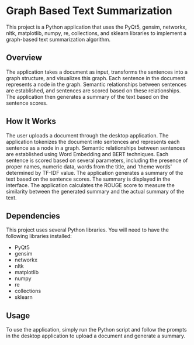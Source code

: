 # Graph Based Text Summarization
This project is a Python application that uses the PyQt5, gensim, networkx, nltk, matplotlib, numpy, re, collections, and sklearn libraries to implement a graph-based text summarization algorithm.
## Overview
The application takes a document as input, transforms the sentences into a graph structure, and visualizes this graph. Each sentence in the document represents a node in the graph. Semantic relationships between sentences are established, and sentences are scored based on these relationships. The application then generates a summary of the text based on the sentence scores.
## How It Works
The user uploads a document through the desktop application.
The application tokenizes the document into sentences and represents each sentence as a node in a graph.
Semantic relationships between sentences are established using Word Embedding and BERT techniques.
Each sentence is scored based on several parameters, including the presence of proper names, numeric data, words from the title, and 'theme words' determined by TF-IDF value.
The application generates a summary of the text based on the sentence scores.
The summary is displayed in the interface.
The application calculates the ROUGE score to measure the similarity between the generated summary and the actual summary of the text.
## Dependencies
This project uses several Python libraries. You will need to have the following libraries installed:
- PyQt5
- gensim
- networkx
- nltk
- matplotlib
- numpy
- re
- collections
- sklearn
## Usage
To use the application, simply run the Python script and follow the prompts in the desktop application to upload a document and generate a summary.